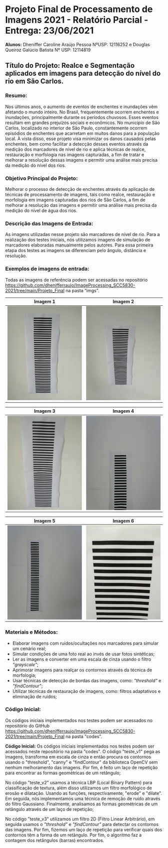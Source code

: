 # Projeto Final de Processamento de Imagens 2021 - Relatório Parcial - Entrega: 23/06/2021


**Alunos:** Dheniffer Caroline Araújo Pessoa NºUSP: 12116252 e Douglas Queiroz Galúcio Batista Nº USP: 12114819

## Título do Projeto: Realce e Segmentação aplicados em imagens para detecção do nível do rio em São Carlos.

### Resumo:

Nos últimos anos, o aumento de eventos de enchentes e inundações vêm afetando o mundo inteiro. No Brasil, frequentemente ocorrem enchentes e inundações, principalmente durante os períodos chuvosos. Esses eventos resultam em grandes prejuízos sociais e econômicos. No município de São Carlos, localizado no interior de São Paulo, constantemente ocorrem episódios de enchentes que acarretam em muitos danos para a população local. À vista disso, esse projeto visa minimizar os danos causados pelas enchentes, bem como facilitar a detecção desses eventos através da medição dos marcadores de nível de rio e aplica técnicas de realce, restauração e morfologia nas imagens capturadas, a fim de tratar e melhorar a resolução dessas imagens e permitir uma análise mais precisa da medição do nível dos rios.


### Objetivo Principal do Projeto:
Melhorar o processo de detecção de enchentes através da aplicação de técnicas de processamento de imagens, tais como realce, restauração e morfologia em imagens capturadas dos rios de São Carlos, a fim de  melhorar a resolução das imagens e permitir uma análise mais precisa da medição do nível de água dos rios. 

### Descrição das Imagens de Entrada:
As imagens utilizadas nesse projeto são marcadores de nível de rio. Para a realização dos testes iniciais, nós utilizamos imagens de simulação de marcadores elaboradas manualmente pelos autores. Para essa primeira etapa dos testes as imagens se diferenciam pelo ângulo, distância e resolução. 

### Exemplos de imagens de entrada:
Todas as imagens de referência podem ser acessadas no repositório https://github.com/dhenifferraujo/ImageProcessing_SCC5830-2021/tree/main/Projeto_Final na pasta “imgs”.


Imagem 1 |Imagem 2
:-------------------------:|:-------------------------:
<img src="https://github.com/dhenifferraujo/ImageProcessing_SCC5830-2021/blob/main/Projeto_Final/imgs/teste1.jpeg" width="300" height="300"> | <img src="https://github.com/dhenifferraujo/ImageProcessing_SCC5830-2021/blob/main/Projeto_Final/imgs/teste2.jpeg" width="300" height="300"> 

Imagem 3 |Imagem 4
:-------------------------:|:-------------------------:
<img src="https://github.com/dhenifferraujo/ImageProcessing_SCC5830-2021/blob/main/Projeto_Final/imgs/teste3.jpeg" width="300" height="300"> | <img src="https://github.com/dhenifferraujo/ImageProcessing_SCC5830-2021/blob/main/Projeto_Final/imgs/teste4.jpeg" width="300" height="300">

Imagem 5|Imagem 6  
:-------------------------:|:-------------------------:
<img src="https://github.com/dhenifferraujo/ImageProcessing_SCC5830-2021/blob/main/Projeto_Final/imgs/teste5.jpeg" width="300" height="300">  |  <img src="https://github.com/dhenifferraujo/ImageProcessing_SCC5830-2021/blob/main/Projeto_Final/imgs/teste7.jpeg" width="300" height="300">


### Materiais e Métodos:
- Elaborar imagens com ruídos/ocultações nos marcadores para simular um cenário real;
- Simular condições de uma foto real ao invés de usar fotos sintéticas;
- Ler as imagens e converter em uma escala de cinza usando o filtro *"grayscale"*;
- Aprimorar imagens para realçar os contornos através da técnica de morfologia;
- Usar técnicas de detecção de bordas das imagens, como: *"threshold"* e *"findContour"*;
- Utilizar técnicas de restauração de imagens, como: filtros adaptativos e eliminação de ruídos;

### Código Inicial:
Os códigos iniciais implementados nos testes podem ser acessados no repositório do GitHub https://github.com/dhenifferraujo/ImageProcessing_SCC5830-2021/tree/main/Projeto_Final na pasta "codes".

**Código Inicial:**
Os códigos iniciais implementados nos testes podem ser acessados neste repositório na pasta "codes".
O código "teste_v1" pega as imagens, transforma em escala de cinza e então procura os contornos usando o "threshold", "canny" e "findContour" da biblioteca OpenCV sem nenhum melhoramento das imagens. Por fim, é feito um laço de repetição para encontrar as formas geométricas de um retângulo;

No código "teste_v2" usamos a técnica  LBP (Local Binary Pattern) para classificação de textura, além disso utilizamos um filtro morfológico de erosão e dilatação. Usando as funções, respectivamente, "erode" e "dilate". Em seguida, nós implementamos uma técnica de remoção de ruído através do filtro Gaussiano. Finalmente, analisamos as formas geométricas de um retângulo através de um laço de repetição;

No código "teste_v3" utilizamos um filtro 2D (Filtro Linear Arbitrário), em seguida usamos o *"threshold"* e *"findContour"* para detectar os contornos das imagens. Por fim, fizemos um laço de repetição para verificar quais dos contornos têm a forma de um retângulo. Por fim, o algoritmo faz a contagem dos retângulos (barras) encontrados. 
